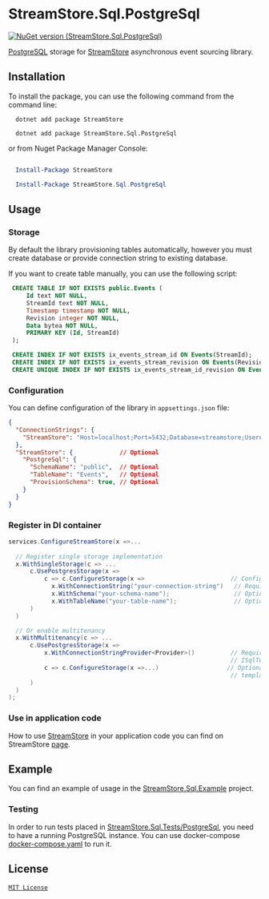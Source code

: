 # StreamStore.Sql.PostgreSql

[![NuGet version (StreamStore.Sql.PostgreSql)](https://img.shields.io/nuget/v/StreamStore.Sql.PostgreSql.svg?style=flat-square)](https://www.nuget.org/packages/StreamStore.Sql.PostgreSql/)

[PostgreSQL] storage for [StreamStore] asynchronous event sourcing library.

## Installation

To install the package, you can use the following command from the command line:

```dotnetcli
  dotnet add package StreamStore

  dotnet add package StreamStore.Sql.PostgreSql
```

or from Nuget Package Manager Console:

```powershell

  Install-Package StreamStore

  Install-Package StreamStore.Sql.PostgreSql
```

## Usage

### Storage

By default the library provisioning tables automatically, however you must create database or provide connection string to existing database.

If you want to create table manually, you can use the following script:

```sql
 CREATE TABLE IF NOT EXISTS public.Events (
     Id text NOT NULL,
     StreamId text NOT NULL,
     Timestamp timestamp NOT NULL,
     Revision integer NOT NULL,
     Data bytea NOT NULL,
     PRIMARY KEY (Id, StreamId)
 );

 CREATE INDEX IF NOT EXISTS ix_events_stream_id ON Events(StreamId);
 CREATE INDEX IF NOT EXISTS ix_events_stream_revision ON Events(Revision);
 CREATE UNIQUE INDEX IF NOT EXISTS ix_events_stream_id_revision ON Events(StreamId, Revision);
```

### Configuration

You can define configuration of the library in `appsettings.json` file:

```json
{
  "ConnectionStrings": {
    "StreamStore": "Host=localhost;Port=5432;Database=streamstore;Username=streamstore;Password=streamstore" // Required for single tenant configuration
  },
  "StreamStore": {             // Optional
    "PostgreSql": {
      "SchemaName": "public",  // Optional
      "TableName": "Events",   // Optional
      "ProvisionSchema": true, // Optional
    }
  }
}
```

### Register in DI container

```csharp
services.ConfigureStreamStore(x =>...
  
  // Register single storage implementation
  x.WithSingleStorage(c => ...
      c.UsePostgresStorage(x =>
          c => c.ConfigureStorage(x =>                        // Configure storage options.
            x.WithConnectionString("your-connection-string")   // Required. Connection string.
            x.WithSchema("your-schema-name");                  // Optional. Schema name, default is "public".
            x.WithTableName("your-table-name");                // Optional. Table name, default is "Events".
      )
  )

  // Or enable multitenancy
  x.WithMultitenancy(c => ...
      c.UsePostgresStorage(x => 
          x.WithConnectionStringProvider<Provider>()          // Required. Register your 
                                                              // ISqlTenantConnectionStringProvider implementation.
          c => c.ConfigureStorage(x =>...)                   // Optional. Configure storage options will be used as 
                                                              // template for tenant storage configuration, optional.
      )
  )
); 
```

### Use in application code

How to use [StreamStore] in your application code you can find on StreamStore [page][Usage].

## Example

You can find an example of usage in the [StreamStore.Sql.Example](https://github.com/kostiantyn-matsebora/streamstore/tree/master/src/StreamStore.Sql.Example) project.

### Testing

In order to run tests placed in [StreamStore.Sql.Tests/PostgreSql](https://github.com/kostiantyn-matsebora/streamstore/tree/master/src/StreamStore.Sql.Tests/PostgreSql/), you need to have a running PostgreSQL instance. You can use docker-compose [docker-compose.yaml](https://github.com/kostiantyn-matsebora/streamstore/tree/master/src/StreamStore.Sql.Tests/PostgreSql/docker-compose.yaml) to run it.

## License

[`MIT License`](../../LICENSE)

[StreamStore]: https://github.com/kostiantyn-matsebora/streamstore/tree/master
[Usage]: https://github.com/kostiantyn-matsebora/streamstore/tree/master#Usage
[PostgreSQL]: https://www.postgresql.org/
